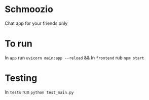 # Schmoozio
Chat app for your friends only

# To run

In `app` run `uvicorn main:app --reload` &&
In `frontend` rub `npm start`
# Testing

In `tests` run `python test_main.py`

